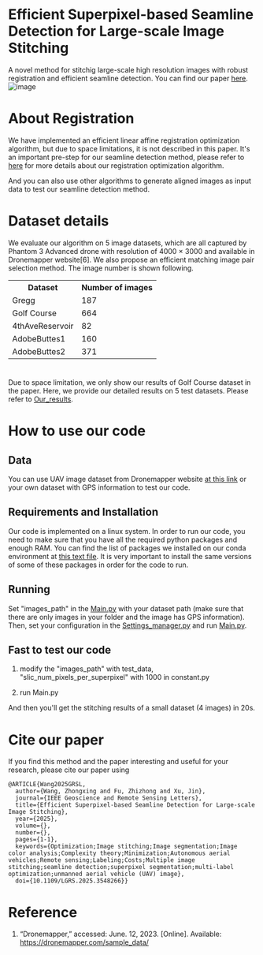 # Efficient Superpixel-based Seamline Detection for Large-scale Image Stitching
A novel method for stitchig large-scale high resolution images with robust registration and efficient seamline detection.
You can find our paper [here](https://ieeexplore.ieee.org/document/10912483).
![image](workflow.png)

# About Registration
We have implemented an efficient linear affine registration optimization algorithm, 
but due to space limitations, 
it is not described in this paper.
It's an important pre-step for our seamline detection method,
please refer to [here](https://github.com/wzx123wzx/ESIS-Registration-Part) for more details about our registration optimization algorithm.

And you can also use other algorithms to generate aligned images as input data to test our seamline detection method.

# Dataset details
We evaluate our algorithm on 5 image datasets, which are all captured by Phantom 3 Advanced drone with resolution of 4000 × 3000 and available in Dronemapper website[6]. We also propose an efficient matching image pair selection method. The image number is shown following.

<table style="width:100%">
  <tr>
    <th>Dataset</th>
    <th>Number of images</th>
  </tr>
   </tr>
  <tr>
    <td>Gregg</td>
    <td>187</td>
  </tr>
  <tr>
    <td>Golf Course</td>
    <td>664</td>
  </tr>
  <tr>
    <td>4thAveReservoir</td>
    <td>82</td>
  </tr>
  <tr>
    <td>AdobeButtes1</td>
    <td>160</td>
  </tr>
  <tr>
    <td>AdobeButtes2</td>
    <td>371</td>
  </tr>
</table>

# 
Due to space limitation,
we only show our results of Golf Course dataset in the paper.
Here, we provide our detailed results on 5 test datasets.
Please refer to [Our_results](py/Main.py).

# How to use our code
## Data
You can use UAV image dataset from Dronemapper website [at this link](https://dronemapper.com/sample_data/) or your own dataset with GPS information to test our code.

## Requirements and Installation
Our code is implemented on a linux system.
In order to run our code, you need to make sure that you have all the required python packages and enough RAM. 
You can find the list of packages we installed on our conda environment at [this text file](requirements.txt). 
It is very important to install the same versions of some of these packages in order for the code to run.

## Running
Set "images_path" in the [Main.py](py/Main.py) with your dataset path (make sure that there are only images in your folder and the image has GPS information).
Then, set your configuration in the [Settings_manager.py](py/Settings_manager.py) and run [Main.py](py/Main.py).

## Fast to test our code

1. modify the "images_path" with test_data, "slic_num_pixels_per_superpixel" with 1000 in constant.py

2. run Main.py

And then you'll get the stitching results of a small dataset (4 images) in 20s.

# Cite our paper
If you find this method and the paper interesting and useful for your research, please cite our paper using 
```
@ARTICLE{Wang2025GRSL,
  author={Wang, Zhongxing and Fu, Zhizhong and Xu, Jin},
  journal={IEEE Geoscience and Remote Sensing Letters}, 
  title={Efficient Superpixel-based Seamline Detection for Large-scale Image Stitching}, 
  year={2025},
  volume={},
  number={},
  pages={1-1},
  keywords={Optimization;Image stitching;Image segmentation;Image color analysis;Complexity theory;Minimization;Autonomous aerial vehicles;Remote sensing;Labeling;Costs;Multiple image stitching;seamline detection;superpixel segmentation;multi-label optimization;unmanned aerial vehicle (UAV) image},
  doi={10.1109/LGRS.2025.3548266}}
```

# Reference

1. “Dronemapper,” accessed: June. 12, 2023. [Online]. Available: https://dronemapper.com/sample_data/

